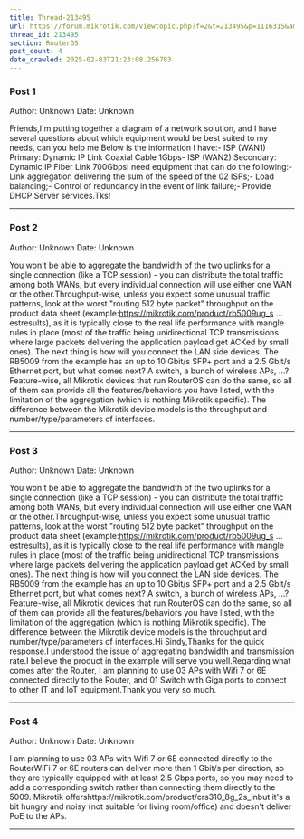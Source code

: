 ```yaml
---
title: Thread-213495
url: https://forum.mikrotik.com/viewtopic.php?f=2&t=213495&p=1116315&amp;sid=49f92a630bc7970d8ca50523be880e8f#p1116315
thread_id: 213495
section: RouterOS
post_count: 4
date_crawled: 2025-02-03T21:23:08.256783
---
```


### Post 1
Author: Unknown
Date: Unknown

Friends,I'm putting together a diagram of a network solution, and I have several questions about which equipment would be best suited to my needs, can you help me.Below is the information I have:- ISP (WAN1) Primary: Dynamic IP Link Coaxial Cable 1Gbps- ISP (WAN2) Secondary: Dynamic IP Fiber Link 700GbpsI need equipment that can do the following:- Link aggregation delivering the sum of the speed of the 02 ISPs;- Load balancing;- Control of redundancy in the event of link failure;- Provide DHCP Server services.Tks!

---
### Post 2
Author: Unknown
Date: Unknown

You won't be able to aggregate the bandwidth of the two uplinks for a single connection (like a TCP session) - you can distribute the total traffic among both WANs, but every individual connection will use either one WAN or the other.Throughput-wise, unless you expect some unusual traffic patterns, look at the worst "routing 512 byte packet" throughput on the product data sheet (example:https://mikrotik.com/product/rb5009ug_s ... estresults), as it is typically close to the real life performance with mangle rules in place (most of the traffic being unidirectional TCP transmissions where large packets delivering the application payload get ACKed by small ones). The next thing is how will you connect the LAN side devices. The RB5009 from the example has an up to 10 Gbit/s SFP+ port and a 2.5 Gbit/s Ethernet port, but what comes next? A switch, a bunch of wireless APs, ...?Feature-wise, all Mikrotik devices that run RouterOS can do the same, so all of them can provide all the features/behaviors you have listed, with the limitation of the aggregation (which is nothing Mikrotik specific). The difference between the Mikrotik device models  is the throughput and number/type/parameters of interfaces.

---
### Post 3
Author: Unknown
Date: Unknown

You won't be able to aggregate the bandwidth of the two uplinks for a single connection (like a TCP session) - you can distribute the total traffic among both WANs, but every individual connection will use either one WAN or the other.Throughput-wise, unless you expect some unusual traffic patterns, look at the worst "routing 512 byte packet" throughput on the product data sheet (example:https://mikrotik.com/product/rb5009ug_s ... estresults), as it is typically close to the real life performance with mangle rules in place (most of the traffic being unidirectional TCP transmissions where large packets delivering the application payload get ACKed by small ones). The next thing is how will you connect the LAN side devices. The RB5009 from the example has an up to 10 Gbit/s SFP+ port and a 2.5 Gbit/s Ethernet port, but what comes next? A switch, a bunch of wireless APs, ...?Feature-wise, all Mikrotik devices that run RouterOS can do the same, so all of them can provide all the features/behaviors you have listed, with the limitation of the aggregation (which is nothing Mikrotik specific). The difference between the Mikrotik device models  is the throughput and number/type/parameters of interfaces.Hi Sindy,Thanks for the quick response.I understood the issue of aggregating bandwidth and transmission rate.I believe the product in the example will serve you well.Regarding what comes after the Router, I am planning to use 03 APs with Wifi 7 or 6E connected directly to the Router, and 01 Switch with Giga ports to connect to other IT and IoT equipment.Thank you very so much.

---
### Post 4
Author: Unknown
Date: Unknown

I am planning to use 03 APs with Wifi 7 or 6E connected directly to the RouterWiFi 7 or 6E routers can deliver more than 1 Gbit/s per direction, so they are typically equipped with at least 2.5 Gbps ports, so you may need to add a corresponding switch rather than connecting them directly to the 5009. Mikrotik offershttps://mikrotik.com/product/crs310_8g_2s_inbut it's a bit hungry and noisy (not suitable for living room/office) and doesn't deliver PoE to the APs.

---
